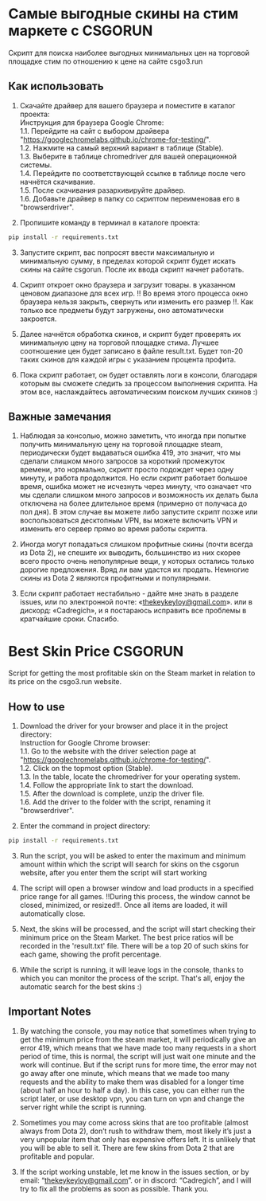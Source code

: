 <h1>Самые выгодные скины на стим маркете с CSGORUN</h1>

Скрипт для поиска наиболее выгодных минимальных цен на торговой площадке стим по отношению к цене на сайте csgo3.run

<h2>Как использовать</h2>

1. Скачайте драйвер для вашего браузера и поместите в каталог проекта: <br>
Инструкция для браузера Google Chrome: <br>
1.1. Перейдите на сайт с выбором драйвера "https://googlechromelabs.github.io/chrome-for-testing/".  <br>
1.2. Нажмите на самый верхний вариант в таблице (Stable).  <br>
1.3. Выберите в таблице chromedriver для вашей операционной системы.  <br>
1.4. Перейдите по соответствующей ссылке в таблице после чего начнётся скачивание.  <br>
1.5. После скачивания разархивируйте драйвер.  <br>
1.6. Добавьте драйвер в папку со скриптом переименовав его в "browserdriver".  <br>

2. Пропишите команду в терминал в каталоге проекта:
```bash
pip install -r requirements.txt
``` 

3. Запустите скрипт, вас попросят ввести максимальную
и минимальную сумму, в пределах которой скрипт будет искать
скины на сайте csgorun. После их ввода
скрипт начнет работать.

4. Скрипт откроет окно браузера и загрузит товары.
в указанном ценовом диапазоне для всех игр.
!! Во время этого процесса окно браузера нельзя закрыть,
свернуть или изменить его размер !!. Как только все предметы будут загружены, оно автоматически закроется.

5. Далее начнётся обработка скинов, и скрипт будет
проверять их минимальную цену на торговой площадке стима.
Лучшее соотношение цен будет
записано в файле result.txt. Будет топ-20
таких скинов для каждой игры с указанием процента профита.

6. Пока скрипт работает, он будет оставлять логи в консоли,
благодаря которым вы сможете следить за процессом выполнения скрипта.
На этом все, наслаждайтесь автоматическим поиском лучших скинов :)

<h2>Важные замечания</h2>

1. Наблюдая за консолью, можно заметить, что иногда при попытке
получить минимальную цену на торговой площадке steam,
периодически будет выдаваться ошибка 419, это значит, что мы сделали
слишком много запросов за короткий промежуток времени, это нормально, скрипт
просто подождет через одну минуту, и работа продолжится. Но если скрипт
работает большое время, ошибка может не исчезнуть через минуту, что означает
что мы сделали слишком много запросов и возможность их делать была отключена на
более длительное время (примерно от получаса до пол дня). В этом случае вы можете либо
запустите скрипт позже или воспользоваться десктопным VPN, вы можете включить VPN и изменить
его сервер прямо во время работы скрипта.

2. Иногда могут попадаться слишком профитные скины
(почти всегда из Dota 2), не спешите их выводить, большинство из них
скорее всего просто очень непопулярные вещи, у которых остались только
дорогие предложения. Вряд ли вам удастся их продать.
Немногие скины из Dota 2 являются профитными и популярными.

3. Если скрипт работает нестабильно - дайте мне знать в разделе issues, или по электронной почте: «thekeykeyloy@gmail.com».
или в дискорд: «Cadregich», и я постараюсь исправить все проблемы в кратчайшие сроки. Спасибо.

<h1>Best Skin Price CSGORUN</h1>

Script for getting the most profitable skin on the Steam market in relation to its price on the csgo3.run website.

<h2>How to use</h2>

1. Download the driver for your browser and place it in the project directory: <br>
Instruction for Google Chrome browser: <br>
1.1. Go to the website with the driver selection page at "https://googlechromelabs.github.io/chrome-for-testing/".  <br>
1.2. Click on the topmost option (Stable).  <br>
1.3. In the table, locate the chromedriver for your operating system.  <br>
1.4. Follow the appropriate link to start the download.  <br>
1.5. After the download is complete, unzip the driver file.  <br>
1.6. Add the driver to the folder with the script, renaming it "browserdriver". <br>

2. Enter the command in project directory:
```bash
pip install -r requirements.txt
```

3. Run the script, you will be asked to enter the maximum
and minimum amount within which the script will search
for skins on the csgorun website, after you enter them
the script will start working

4. The script will open a browser window and load products
in a specified price range for all games.
!!During this process, the window cannot be closed,
minimized, or resized!!. Once all items are loaded, it will automatically close.

5. Next, the skins will be processed, and the script will
start checking their minimum price on the Steam Market.
The best price ratios will be
recorded in the 'result.txt' file. There will be a top 20
of such skins for each game, showing the profit percentage.

6. While the script is running, it will leave logs in the console,
thanks to which you can monitor the process of the script.
That's all, enjoy the automatic search for the best skins :)

<h2>Important Notes</h2>

1. By watching the console, you may notice that sometimes when trying
to get the minimum price from the steam market,
it will periodically give an error 419, which means that we have made
too many requests in a short period of time, this is normal, the script
will just wait one minute and the work will continue. But if the script
runs for more time, the error may not go away after one minute, which means
that we made too many requests and the ability to make them was disabled for
a longer time (about half an hour to half a day). In this case, you can either
run the script later, or use desktop vpn, you can turn on vpn and change the
server right while the script is running.

2. Sometimes you may come across skins that are too profitable
(almost always from Dota 2), don’t rush to withdraw them, most
likely it’s just a very unpopular item that only has expensive
offers left. It is unlikely that you will be able to sell it. 
There are few skins from Dota 2 that are profitable and popular.

3. If the script working unstable, let me know in the issues section, or by email: “thekeykeyloy@gmail.com”.
or in discord: “Cadregich”, and I will try to fix all the problems as soon as possible. Thank you.
